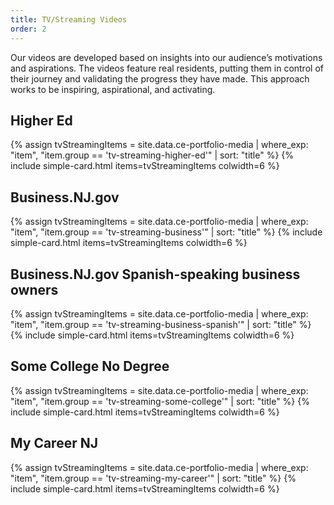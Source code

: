 ```yaml
---
title: TV/Streaming Videos
order: 2
---
```


Our videos are developed based on insights into our audience’s motivations and aspirations. The videos feature real residents, putting them in control of their journey and validating the progress they have made. This approach works to be inspiring, aspirational, and activating.

## Higher Ed
{% assign tvStreamingItems = site.data.ce-portfolio-media | where_exp: "item", "item.group == 'tv-streaming-higher-ed'" | sort: "title" %}
{% include simple-card.html items=tvStreamingItems colwidth=6 %}

## Business.NJ.gov
{% assign tvStreamingItems = site.data.ce-portfolio-media | where_exp: "item", "item.group == 'tv-streaming-business'" | sort: "title" %}
{% include simple-card.html items=tvStreamingItems colwidth=6 %}

## Business.NJ.gov Spanish-speaking business owners
{% assign tvStreamingItems = site.data.ce-portfolio-media | where_exp: "item", "item.group == 'tv-streaming-business-spanish'" | sort: "title" %}
{% include simple-card.html items=tvStreamingItems colwidth=6 %}

## Some College No Degree
{% assign tvStreamingItems = site.data.ce-portfolio-media | where_exp: "item", "item.group == 'tv-streaming-some-college'" | sort: "title" %}
{% include simple-card.html items=tvStreamingItems colwidth=6 %}

## My Career NJ
{% assign tvStreamingItems = site.data.ce-portfolio-media | where_exp: "item", "item.group == 'tv-streaming-my-career'" | sort: "title" %}
{% include simple-card.html items=tvStreamingItems colwidth=6 %}

